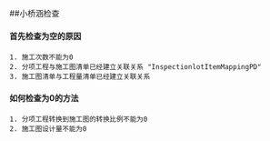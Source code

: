 ##小桥涵检查

#### 首先检查为空的原因
	1. 施工次数不能为0 
	2. 分项工程与施工图清单已经建立关联关系 "InspectionlotItemMappingPD"
	3. 施工图清单与工程量清单已经建立关联关系
#### 如何检查为0的方法
	1. 分项工程转换到施工图的转换比例不能为0
	2. 施工图设计量不能为0
